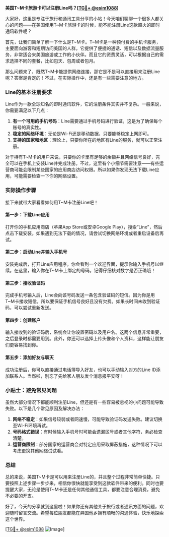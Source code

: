 **美国T~M卡旅游卡可以注册Line吗？[[TG💪+ @esim1088](https://t.me/s/esim1088)]**

大家好，这里是专注于旅行和通讯工具分享的小站！今天咱们聊聊一个很多人都关心的问题——在美国使用T~M卡旅游卡的时候，能不能注册Line这款超火的即时通讯软件呢？

首先，让我们简单了解一下什么是T~M卡。T~M卡是一种预付费的手机卡服务，主要面向游客和短期访问美国的人群。它提供了便捷的通话、短信以及数据流量服务，非常适合来美国旅游或工作的小伙伴。而且它的资费灵活，可以根据自己的需求选择不同的套餐，比如包天、包周或者包月。

那么问题来了，既然T~M卡能提供网络连接，那它是不是可以直接用来注册Line呢？答案是肯定的！不过，在实际操作中，还是有一些需要注意的地方。

### Line的基本注册要求

Line作为一款全球知名的即时通讯软件，它的注册条件其实并不复杂。一般来说，你需要满足以下几点：

1. **有一个可用的手机号码**：Line需要通过手机号码进行验证，这是为了确保每个账号的真实性。
2. **稳定的网络环境**：无论是Wi-Fi还是移动数据，只要能够稳定上网即可。
3. **支持的国家和地区**：理论上，只要你所在的地区有Line的服务，就可以正常注册。

对于持有T~M卡的用户来说，只要你的卡里有足够的余额并且网络信号良好，完全可以在手机上安装Line并完成注册。不过，这里有个小细节需要注意——有些运营商可能会限制某些国家的应用商店访问权限。所以如果你发现无法下载Line应用，可能需要检查一下你的网络设置。

### 实际操作步骤

接下来就带大家看看如何用T~M卡注册Line吧！

#### 第一步：下载Line应用
打开你的手机应用商店（苹果App Store或安卓Google Play），搜索“Line”，然后点击下载安装。如果遇到无法下载的情况，请尝试切换网络环境或者重启设备后再试。

#### 第二步：启动Line并输入手机号
安装完成后，打开Line应用程序。你会看到一个欢迎界面，提示你输入手机号以继续。在这里，输入你在T~M卡上绑定的号码。记得仔细核对数字是否正确哦！

#### 第三步：接收验证码
完成手机号输入后，Line会向该号码发送一条包含验证码的短信。因为你是用T~M卡接收短信，所以要保证手机信号良好且没有欠费。如果长时间未收到验证码，可以尝试重新发送。

#### 第四步：创建账户
输入接收到的验证码后，系统会让你设置密码以及用户名。这两个信息非常重要，之后登录时都需要用到。此外，你还可以选择上传头像和个人资料，这样能让朋友们更容易找到你。

#### 第五步：添加好友与聊天
成功注册后，你可以直接通过电话簿导入好友，也可以手动输入对方的Line ID添加联系人。当然啦，别忘了先给家人朋友发个消息报平安呀！

### 小贴士：避免常见问题

虽然大部分情况下都能顺利注册Line，但还是有一些容易被忽视的小问题可能导致失败。以下是几个常见原因及解决办法：

1. **网络不稳定**：如果信号较弱或者网速慢，可能导致验证码发送失败。建议切换至Wi-Fi环境再试。
2. **号码格式错误**：有时候输入手机号时可能会遗漏区号或者其他字符，务必检查清楚。
3. **运营商限制**：部分国家的运营商会对特定应用采取屏蔽措施，这种情况下可以考虑更换其他网络试试看。

### 总结

总的来说，美国T~M卡是可以用来注册Line的，并且整个过程非常简单快捷。只要按照上述步骤一步步来，相信你很快就能享受到这款软件带来的便利。同时也要提醒大家，无论是使用T~M卡还是任何其他通信工具，都要注意合理消费，避免不必要的开支。

好了，今天的分享就到这里啦！如果你还有其他关于旅行或者通讯方面的问题，欢迎随时留言交流。希望每位朋友都能在异国他乡拥有顺畅的沟通体验，快乐地探索这个世界。

[[TG💪+ @esim1088](https://t.me/s/esim1088) ![Image](https://i.postimg.cc/4NQfJmqS/Snipaste-2025-05-13-00-14-12.png)]